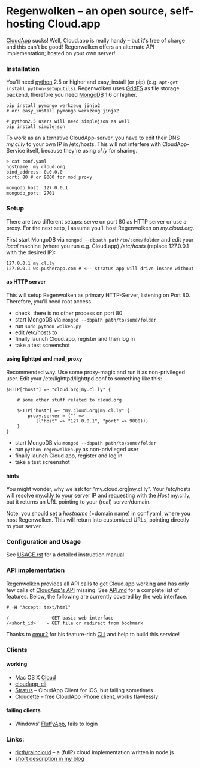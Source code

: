 # Regenwolken – an open source, self-hosting Cloud.app

[CloudApp](http://getcloudapp.com/) sucks! Well, Cloud.app is really handy –
but it's free of charge and this can't be good! Regenwolken offers an
alternate API implementation; hosted on your own server!

### Installation

You'll need [python](http://python.org/) 2.5 or higher and easy_install (or
pip) (e.g. `apt-get install python-setuputils`). Regenwolken uses
[GridFS](http://www.mongodb.org/display/DOCS/GridFS) as file storage backend,
therefore you need [MongoDB](http://mongodb.org/) 1.6 or higher.

    pip install pymongo werkzeug jinja2
    # or: easy_install pymongo werkzeug jinja2
    
    # python2.5 users will need simplejson as well
    pip install simplejson
    
To work as an alternative CloudApp-server, you have to edit their DNS
*my.cl.ly* to your own IP in /etc/hosts. This will not interfere with
CloudApp-Service itself, because they're using *cl.ly* for sharing.

    > cat conf.yaml
    hostname: my.cloud.org
    bind_address: 0.0.0.0
    port: 80 # or 9000 for mod_proxy

    mongodb_host: 127.0.0.1
    mongodb_port: 2701

### Setup

There are two different setups: serve on port 80 as HTTP server or use a
proxy. For the next setp, I assume you'll host Regenwolken on *my.cloud.org*.
      
First start MongoDB via `mongod --dbpath path/to/some/folder` and edit your
*local* machine (where you run e.g. Cloud.app) */etc/hosts* (replace 127.0.0.1
with the desired IP):

    127.0.0.1 my.cl.ly
    127.0.0.1 ws.pusherapp.com # <-- stratus app will drive insane without

#### as HTTP server

This will setup Regenwolken as primary HTTP-Server, listening on Port 80.
Therefore, you'll need root access.

- check, there is no other process on port 80
- start MongoDB via `mongod --dbpath path/to/some/folder`
- run `sudo python wolken.py`
- edit /etc/hosts to
- finally launch Cloud.app, register and then log in
- take a test screenshot

#### using lighttpd and mod_proxy

Recommended way. Use some proxy-magic and run it as non-privileged user. Edit
your /etc/lighttpd/lighttpd.conf to something like this:

    $HTTP["host"] =~ "cloud.org|my.cl.ly" {
        
        # some other stuff related to cloud.org
        
        $HTTP["host"] =~ "my.cloud.org|my.cl.ly" {
            proxy.server = ("" =>
               (("host" => "127.0.0.1", "port" => 9000)))
        }
    }


- start MongoDB via `mongod --dbpath path/to/some/folder`
- run `python regenwolken.py` as non-privileged user
- finally launch Cloud.app, register and log in
- take a test screenshot

#### hints

You might wonder, why we ask for "my.cloud.org|my.cl.ly". Your /etc/hosts
will resolve my.cl.ly to your server IP and requesting with the *Host* my.cl.ly,
but it returns an URL pointing to your (real) server/domain.

Note: you should set a *hostname* (=domain name) in conf.yaml, where you host
Regenwolken. This will return into customized URLs, pointing directly to your
server.

### Configuration and Usage

See [USAGE.rst](/posativ/regenwolken/blob/master/doc/USAGE.rst) for a detailed
instruction manual.

### API implementation

Regenwolken provides all API calls to get Cloud.app working and has only few
calls of [CloudApp's API](http://developer.getcloudapp.com/) missing. See
[API.md](/posativ/regenwolken/blob/master/doc/API.md) for a complete list of
features. Below, the following are currently covered by the web interface.
    
    # -H "Accept: text/html"
    
    /              - GET basic web interface
    /<short_id>    - GET file or redirect from bookmark

Thanks to [cmur2](https://github.com/cmur2) for his feature-rich
[CLI](https://github.com/cmur2/cloudapp-cli) and help to build this service!

### Clients

#### working

- Mac OS X [Cloud](http://itunes.apple.com/us/app/cloud/id417602904?mt=12&ls=1)
- [cloudapp-cli](https://github.com/cmur2/cloudapp-cli)
- [Stratus](http://www.getstratusapp.com/) – CloudApp Client for iOS, but failing sometimes
- [Cloudette](http://cloudetteapp.com/) – free CloudApp iPhone client, works flawlessly

#### failing clients

- Windows' [FluffyApp](http://fluffyapp.com/), fails to login

### Links:

- [rixth/raincloud](https://github.com/rixth/raincloud) – a (full?) cloud
  implementation written in node.js
- [short description in my blog](https://blog.posativ.org/2011/regenwolken-hosting-cloudapp-on-your-own-server/)